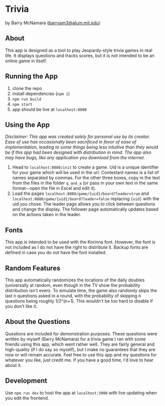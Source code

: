 # Trivia

by Barry McNamara (barryam3@alum.mit.edu)

## About

This app is designed as a tool to play Jeopardy-style trivia games in real
life. It displays questions and tracks scores, but it is not intended to be
an online game in itself.

## Running the App

1. clone the repo
2. install dependencies (`npm i`)
3. `npm run build`
4. `npm start`
5. app should be live at `localhost:8080`

## Using the App

_Disclaimer: This app was created solely for personal use by its creator. Ease
of use has occasionally been sacrificed in favor of ease of implementation,
leading to some things being less intuitive than they would be if this app had
been designed with distribution in mind. The app also may have bugs, like any
application you download from the internet._

1. Head to `localhost:8080/init` to create a game. Uid is a unique identifier
   for your game which will be used in the url. Contestant names is a list of names
   separated by commas. For the other three boxes, copy in the text from the files
   in the folder `q_and_a` (or pass in your own text in the same format--open the
   file in Excel and edit it).
2. Load the pages `localhost:8080/game/{uid}/board?leader=true` and
   `localhost:8080/game/{uid}/board?leader=false` replacing `{uid}` with the
   uid you chose. The leader page allows you to click between questions and
   change the display. The follower page automatically updates based on the
   actions taken in the leader.

## Fonts

This app is intended to be used with the Korinna font. However, the font is not
included as I do not have the right to distribute it. Backup fonts are defined
in case you do not have the font installed.

## Random Features

This app automatically randomizes the locations of the daily doubles
(universally at random, even though in the TV show the probability distribution
isn't even). To simulate time, the game also randomly skips the last n questions
asked in a round, with the probability of skipping n questions being roughly
1/2^(n+1). This wouldn't be too hard to disable if you don't like it.

## About the Questions

Questions are included for demonstration purposes. These questions were written
by myself (Barry McNamara) for a trivia game I ran with some friends using this
app, which went rather well. They are fairly general and high-quality (if I do
say so myself), but I make no guarantees that they are now or will remain
accurate. Feel free to use this app and my questions for whatever you like,
just credit me. If you have a good time, I'd love to hear about it.

## Development

Use `npm run dev` to host the app at `localhost:3000` with live updating when you edit the frontend.
